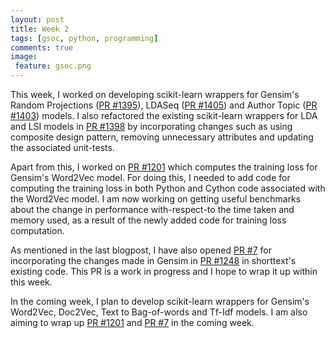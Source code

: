 ```yaml
---
layout: post
title: Week 2
tags: [gsoc, python, programming]
comments: true
image:
 feature: gsoc.png
---
```


This week, I worked on developing scikit-learn wrappers for Gensim's Random Projections ([PR #1395](https://github.com/RaRe-Technologies/gensim/pull/1395)), LDASeq ([PR #1405](https://github.com/RaRe-Technologies/gensim/pull/1405)) and Author Topic ([PR #1403](https://github.com/RaRe-Technologies/gensim/pull/1403)) models. I also refactored the existing scikit-learn wrappers for LDA and LSI models in [PR #1398](https://github.com/RaRe-Technologies/gensim/pull/1398) by incorporating changes such as using composite design pattern, removing unnecessary attributes and updating the associated unit-tests.

Apart from this, I worked on [PR #1201](https://github.com/RaRe-Technologies/gensim/pull/1201) which computes the training loss for Gensim's Word2Vec model. For doing this, I needed to add code for computing the training loss in both Python and Cython code associated with the Word2Vec model. I am now working on getting useful benchmarks about the change in performance with-respect-to the time taken and memory used, as a result of the newly added code for training loss computation.

As mentioned in the last blogpost, I have also opened [PR #7](https://github.com/stephenhky/PyShortTextCategorization/pull/7) for incorporating the changes made in Gensim in [PR #1248](https://github.com/RaRe-Technologies/gensim/pull/1248) in shorttext's existing code. This PR is a work in progress and I hope to wrap it up within this week.

In the coming week, I plan to develop scikit-learn wrappers for Gensim's Word2Vec, Doc2Vec, Text to Bag-of-words and Tf-Idf models. I am also aiming to wrap up [PR #1201](https://github.com/RaRe-Technologies/gensim/pull/1201) and [PR #7](https://github.com/stephenhky/PyShortTextCategorization/pull/7) in the coming week.
